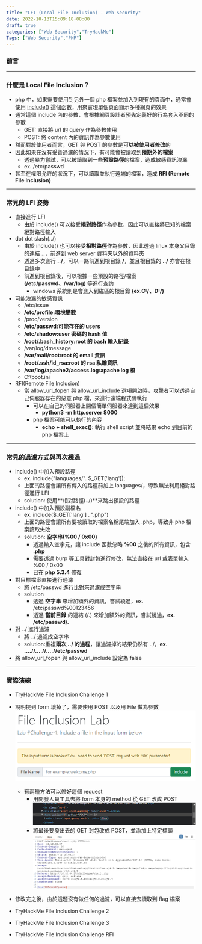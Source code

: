 ```yaml
---
title: "LFI (Local File Inclusion) - Web Security"
date: 2022-10-13T15:09:18+08:00
draft: true
categories: ["Web Security","TryHackMe"]
Tags: ["Web Security","PHP"]
---
```


<!--more-->

### 前言

---

### 什麼是 Local File Inclusion？

- php 中，如果需要使用到另外一個 php 檔案並加入到現有的頁面中，通常會使用 [include()](https://www.php.net/manual/en/function.include.php) 這個函數，用來實現單個頁面顯示多種網頁的效果
- 通常這個 include 內的參數，會根據網頁設計者預先定義好的行為套入不同的參數
  - GET: 直接將 url 的 query 作為參數使用
  - POST: 將 content 內的資訊作為參數使用
- 然而對於使用者而言，GET 與 POST 的參數是**可以被使用者修改**的
- 因此如果在沒有妥善過濾的情況下，有可能會被讀取到**預期外的檔案**
  - 透過暴力嘗試，可以被讀取到一些**預設路徑**的檔案，造成敏感資訊洩漏
  - ex. /etc/passwd
- 甚至在權限允許的狀況下，可以讀取並執行遠端的檔案，造成 **RFI (Remote File Inclusion)**

---

### 常見的 LFI 姿勢

- 直接進行 LFI
  - 由於 include() 可以接受**絕對路徑**作為參數，因此可以直接將已知的檔案絕對路徑輸入
- dot dot slash(../)
  - 由於 include() 也可以接受**相對路徑**作為參數，因此透過 linux 本身父目錄的連結 **..**，前進到 web server 資料夾以外的資料夾
  - 透過多次進行 **../**，可以一路前進到根目錄 **/**，並且根目錄的 **../** 亦會在根目錄中
  - 前進到根目錄後，可以根據一些預設的路徑/檔案 **(/etc/passwd、/var/log)** 等進行查詢
    - windows 系統則是會進入到磁區的根目錄 **(ex.C:/、D:/)**
- 可能洩漏的敏感資訊
  - /etc/issue
  - **/etc/profile:環境變數**
  - /proc/version
  - **/etc/passwd:可能存在的 users**
  - **/etc/shadow:user 密碼的 hash 值**
  - **/root/.bash_history:root 的 bash 輸入紀錄**
  - /var/log/dmessage
  - **/var/mail/root:root 的 email 資訊**
  - **/root/.ssh/id_rsa:root 的 rsa 私鑰資訊**
  - **/var/log/apache2/access.log:apache log 檔**
  - C:\boot.ini
- RFI(Remote File Inclusion)
  - 當 allow_url_fopen 與 allow_url_include 選項開啟時，攻擊者可以透過自己伺服器存在的惡意 php 檔，來進行遠端程式碼執行
    - 可以在自己的伺服器上開個簡單伺服器來達到這個效果
      - **python3 -m http.server 8000**
    - php 檔案可能可以執行的內容
      - **echo + shell_exec()**: 執行 shell script 並將結果 echo 到目前的 php 檔案上

---

### 常見的過濾方式與再次繞過

- include() 中加入預設路徑
  - ex. include("languages/". $_GET['lang']);
  - 上面的路徑會讓所有傳入的路徑前加上 languages/，導致無法利用絕對路徑進行 LFI
  - solution: 使用**相對路徑(../)**來跳出預設的路徑
- include() 中加入預設副檔名
  - ex. include($_GET['lang'] . ".php")
  - 上面的路徑會讓所有要被讀取的檔案名稱尾端加入 .php，導致非 php 檔案讀取失敗
  - solution: **空字串(%00 / 0x00)**
    - 透過輸入空字元，讓 include 函數忽略 **%00** 之後的所有資訊，包含 **.php**
    - 需要透過 burp 等工具對封包進行修改，無法直接在 url 或表單輸入 %00 / 0x00
    - 已在 **php 5.3.4** 修復
- 對目標檔案直接進行過濾
  - 將 /etc/passwd 進行比對來過濾成空字串
  - solution
    - 透過 **空字串** 來增加額外的資訊，嘗試繞過，ex. /etc/passwd%00123456
    - 透過 **當前目錄** 的連結 (/.) 來增加額外的資訊，嘗試繞過，**ex. /etc/passwd/.**
- 對 ../ 進行過濾
  - 將 ../ 過濾成空字串
  - solution:重複**兩次 ../ 的過程**，讓過濾掉的結果仍然有 ../，**ex. ....//....//....//etc/passwd**
- 將 allow_url_fopen 與 allow_url_include 設定為 false
---
### 實際演練

- TryHackMe File Inclusion Challenge 1

- 說明提到 form 壞掉了，需要使用 POST 以及用 File 做為參數
  ![](lab1-1.png)
  - 有兩種方法可以修好這個 request
    - 用開發人員工具去將 form 本身的 method 從 GET 改成 POST 
    ![](lab1-2.png)
    - 將最後要發出去的 GET 封包改成 POST，並添加上特定標頭
    ![](lab1-3.png)
- 修改完之後，由於這題沒有做任何的過濾，可以直接去讀取到 flag 檔案

- TryHackMe File Inclusion Challenge 2
- TryHackMe File Inclusion Challenge 3
- TryHackMe File Inclusion Challenge RFI